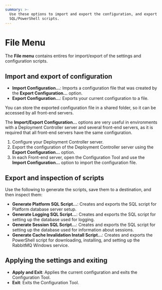 ```yaml
---
summary: >-
  Use these options to import and export the configuration, and export the
  SQL/PowerShell scripts.
---
```


# File Menu

The **File menu** contains entires for import/export of the settings and configuration scripts.

## Import and export of configuration

* **Import Configuration...**: Imports a configuration file that was created by the **Export Configuration...** option.
* **Export Configuration...**: Exports your current configuration to a file.

You can store the exported configuration file in a shared folder, so it can be accessed by all front-end servers.

The **Import/Export Configuration...** options are very useful in environments with a Deployment Controller server and several front-end servers, as it is required that all front-end servers have the same configuration.

1. Configure your Deployment Controller server.
2. Export the configuration of the Deployment Controller server using the **Export Configuration...** option.
3. In each Front-end server, open the Configuration Tool and use the **Import Configuration...** option to import the configuration file.

## Export and inspection of scripts

Use the following to generate the scripts, save them to a destination, and then inspect them:

* **Generate Platform SQL Script...**: Creates and exports the SQL script for Platform database server setup.
* **Generate Logging SQL Script...**: Creates and exports the SQL script for setting up the database used for logging.
* **Generate Session SQL Script...**: Creates and exports the SQL script for setting up the database used for information about sessions.
* **Generate Cache Invalidation Install Script...**: Creates and exports the PowerShell script for downloading, installing, and setting up the RabbitMQ Windows service.

## Applying the settings and exiting

* **Apply and Exit**: Applies the current configuration and exits the Configuration Tool.
* **Exit**: Exits the Configuration Tool.

